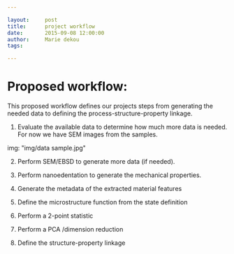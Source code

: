 ```yaml
---

layout:     post
title:      project workflow
date:       2015-09-08 12:00:00
author:     Marie dekou
tags:	

---
```



# Proposed workflow:

This proposed workflow defines our projects steps from generating the needed data to defining the process-structure-property linkage.

1. Evaluate the available data to determine how much more data is needed. For now we have SEM images from the samples.
 
  img: "img/data sample.jpg" 

2. Perform SEM/EBSD to generate more data (if needed).

3. Perform nanoedentation to generate the mechanical properties.

4. Generate the metadata of the extracted material features

5. Define the microstructure function from the state definition

6. Perform a 2-point statistic

7. Perform a PCA /dimension reduction

8. Define the structure-property linkage







